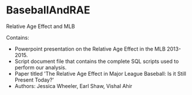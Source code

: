 # BaseballAndRAE
Relative Age Effect and MLB

Contains:
- Powerpoint presentation on the Relative Age Effect in the MLB 2013-2015.
- Script document file that contains the complete SQL scripts used to perform our analysis.
- Paper titled 'The Relative Age Effect in Major League Baseball: Is it Still Present Today?'
- Authors: Jessica Wheeler, Earl Shaw, Vishal Ahir
